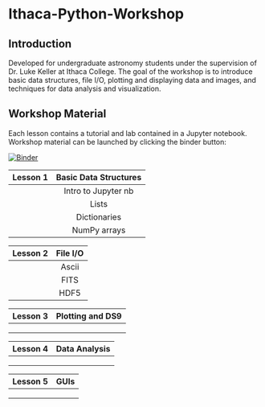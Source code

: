 # Ithaca-Python-Workshop

## Introduction

Developed for undergraduate astronomy students under the supervision of Dr. Luke Keller at Ithaca College. The goal of the workshop is to introduce basic data structures, file I/O, plotting and displaying data and images, and techniques for data analysis and visualization.

## Workshop Material

Each lesson contains a tutorial and lab contained in a Jupyter notebook. Workshop material can be launched by clicking the binder button:

[![Binder](https://mybinder.org/badge.svg)](https://mybinder.org/v2/gh/Astrodude11/Ithaca-Python-Workshop/master)

| Lesson 1 | Basic Data Structures |
| -------- |:---------------------:|
|          | Intro to Jupyter nb   |
|          | Lists                 |
|          | Dictionaries          |
|          | NumPy arrays          |

| Lesson 2 | File I/O |
| -------- |:--------:|
|          | Ascii    |
|          | FITS     |
|          | HDF5     |

| Lesson 3 | Plotting and DS9 |
| -------- |:----------------:|
|          |                  |
|          |                  |
|          |                  |

| Lesson 4 | Data Analysis |
| -------- |:-------------:|
|          |               |
|          |               |
|          |               |

| Lesson 5 | GUIs |
| -------- |:----:|
|          |      |
|          |      |
|          |      |
